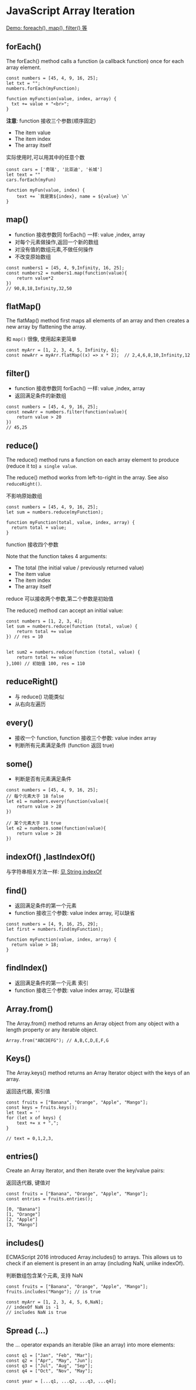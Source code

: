 # JavaScript Array Iteration

[Demo: foreach(), map(), filter() 等](demo/js_array_2_iteration.html)

## forEach()

The forEach() method calls a function (a callback function) once for each array element.

```
const numbers = [45, 4, 9, 16, 25];
let txt = "";
numbers.forEach(myFunction);

function myFunction(value, index, array) {
  txt += value + "<br>";
}
```
**注意**: function 接收三个参数(顺序固定)

- The item value
- The item index
- The array itself

实际使用时,可以用其中的任意个数

```
const cars = ['奇瑞', '比亚迪', '长城']
let text = ""
cars.forEach(myFun)

function myFun(value, index) {
    text += `我是第${index}, name = ${value} \n`
}

```

## map()

- function 接收参数同 forEach() 一样: value ,index, array
- 对每个元素做操作,返回一个新的数组
- 对没有值的数组元素,不做任何操作
- 不改变原始数组

```
const numbers1 = [45, 4, 9,Infinity, 16, 25];
const numbers2 = numbers1.map(function(value){
    return value*2
})
// 90,8,18,Infinity,32,50
```

## flatMap()

The flatMap() method first maps all elements of an array and then creates a new array by flattening the array.

和 `map()` 很像, 使用起来更简单

```
const myArr = [1, 2, 3, 4, 5, Infinity, 6];
const newArr = myArr.flatMap((x) => x * 2);  // 2,4,6,8,10,Infinity,12
```

## filter()

- function 接收参数同 forEach() 一样: value ,index, array
- 返回满足条件的新数组
  
```
const numbers = [45, 4, 9, 16, 25];
const newArr = numbers.filter(function(value){
    return value > 20
})
// 45,25
```

## reduce()

The reduce() method runs a function on each array element to produce (reduce it to) `a single value`.

The reduce() method works from left-to-right in the array. See also `reduceRight()`.

不影响原始数组

```
const numbers = [45, 4, 9, 16, 25];
let sum = numbers.reduce(myFunction);

function myFunction(total, value, index, array) {
  return total + value;
}
```

function 接收四个参数

Note that the function takes 4 arguments:

- The total (the initial value / previously returned value)
- The item value
- The item index
- The array itself

reduce 可以接收两个参数,第二个参数是初始值

The reduce() method can accept an initial value:

```
const numbers = [1, 2, 3, 4];
let sum = numbers.reduce(function (total, value) {
    return total += value
}) // res = 10


let sum2 = numbers.reduce(function (total, value) {
    return total += value
},100) // 初始值 100, res = 110

```
 
## reduceRight()

- 与 reduce() 功能类似
- 从右向左遍历

## every()

- 接收一个 function, function 接收三个参数: value index array
- 判断所有元素满足条件 (function 返回 true)

## some()

- 判断是否有元素满足条件

```
const numbers = [45, 4, 9, 16, 25];
// 每个元素大于 18 false
let e1 = numbers.every(function(value){
    return value > 28
})  

// 某个元素大于 18 true
let e2 = numbers.some(function(value){
    return value > 28
})
```

## indexOf() ,lastIndexOf()

与字符串相关方法一样:  [见 String indexOf](06JS.md)

## find()

- 返回满足条件的第一个元素
- function 接收三个参数: value index array, 可以缺省

```
const numbers = [4, 9, 16, 25, 29];
let first = numbers.find(myFunction);

function myFunction(value, index, array) {
  return value > 18;
}
```

## findIndex()

- 返回满足条件的第一个元素 索引
- function 接收三个参数: value index array, 可以缺省

## Array.from()

The Array.from() method returns an Array object from any object with a length property or any iterable object.

```
Array.from("ABCDEFG"); // A,B,C,D,E,F,G
```

##  Keys()

The Array.keys() method returns an Array Iterator object with the keys of an array.

返回迭代器, 索引值

```
const fruits = ["Banana", "Orange", "Apple", "Mango"];
const keys = fruits.keys();
let text = ''
for (let x of keys) {
    text += x + ",";
}

// text = 0,1,2,3,
```

##  entries()

Create an Array Iterator, and then iterate over the key/value pairs:

返回迭代器, 键值对

```
const fruits = ["Banana", "Orange", "Apple", "Mango"];
const entries = fruits.entries();

[0, "Banana"]
[1, "Orange"]
[2, "Apple"]
[3, "Mango"]
 ```

 ## includes()

 ECMAScript 2016 introduced Array.includes() to arrays. This allows us to check if an element is present in an array (including NaN, unlike indexOf).

 判断数组包含某个元素, 支持 NaN 

```
const fruits = ["Banana", "Orange", "Apple", "Mango"];
fruits.includes("Mango"); // is true

const myArr = [1, 2, 3, 4, 5, 6,NaN];
// indexOf NaN is -1 
// includes NaN is true
```

## Spread (...)

the ... operator expands an iterable (like an array) into more elements:

```
const q1 = ["Jan", "Feb", "Mar"];
const q2 = ["Apr", "May", "Jun"];
const q3 = ["Jul", "Aug", "Sep"];
const q4 = ["Oct", "Nov", "May"];

const year = [...q1, ...q2, ...q3, ...q4];
```

